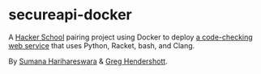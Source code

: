 secureapi-docker
================

A [Hacker School](http://hackerschool.com) pairing project using Docker to deploy [a code-checking web service](https://github.com/brainwane/secureapi) that uses Python, Racket, bash, and Clang.

By [Sumana Harihareswara](http://harihareswara.net/ces.shtml) & [Greg Hendershott](http://www.greghendershott.com/).

